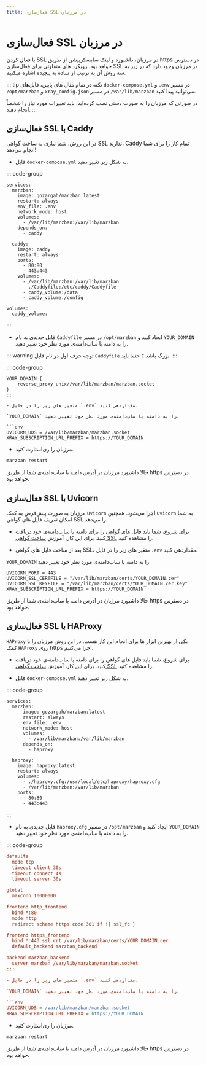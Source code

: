 ```yaml
---
title: فعال‌سازی SSL در مرزبان
---
```


# فعال‌سازی SSL در مرزبان

با فعال کردن SSL در مرزبان، داشبورد و لینک سابسکریپشن از طریق https در دسترس خواهد بود.
رویکرد های متفاوتی برای فعال‌سازی SSL در مرزبان وجود دارد که در زیر به سه روش آن به ترتیب از ساده به پیچیده اشاره میکنیم.

::: tip نکته
در تمام مثال های پایین، فایل‌های `docker-compose.yml` و `.env` در مسیر `/opt/marzban‍‍‍` و `xray_config.json` در مسیر `/var/lib/marzban` ‌می‌توانید پیدا کنید.

در صورتی که مرزبان را به صورت دستی نصب کرده‌اید، باید تغییرات مورد نیاز را شخصاً انجام دهید.
:::


## فعال‌سازی SSL با Caddy

در این روش، شما نیازی به ساخت گواهی SSL ندارید، Caddy تمام کار را برای شما انجام می‌دهد!


- فایل `docker-compose.yml` به شکل زیر تغییر دهید.

::: code-group
```yml{9-10,12-22,24-25} [docker-compose.yml]
services:
  marzban:
    image: gozargah/marzban:latest
    restart: always
    env_file: .env
    network_mode: host
    volumes:
      - /var/lib/marzban:/var/lib/marzban
    depends_on:
      - caddy

  caddy:
    image: caddy
    restart: always
    ports:
      - 80:80
      - 443:443
    volumes:
      - /var/lib/marzban:/var/lib/marzban
      - ./Caddyfile:/etc/caddy/Caddyfile
      - caddy_volume:/data
      - caddy_volume:/config

volumes:
  caddy_volume:
```
:::

- فایل جدیدی به نام ‍`Caddyfile` در مسیر `/opt/marzban` ایجاد کنید و `YOUR_DOMAIN` را به دامنه یا ساب‌دامنه‌ی مورد نظر خود تغییر دهید.

::: warning توجه
حرف اول در نام فایل `Caddyfile` حتما باید `C` بزرگ باشد.
:::

::: code-group
```caddy [Caddyfile]
YOUR_DOMAIN {
	reverse_proxy unix//var/lib/marzban/marzban.socket
}
:::

- متغیر های زیر را در فایل `.env` مقداردهی کنید.

`YOUR_DOMAIN` را به دامنه یا ساب‌دامنه‌ی مورد نظر خود تغییر دهید.

```env
UVICORN_UDS = /var/lib/marzban/marzban.socket
XRAY_SUBSCRIPTION_URL_PREFIX = https://YOUR_DOMAIN
```

- مرزبان را ری‌استارت کنید.

```bash
marzban restart
```

حالا داشبورد مرزبان در آدرس دامنه یا ساب‌دامنه‌ی شما از طریق https در دسترس خواهد بود.


## فعال‌سازی SSL با Uvicorn

مرزبان به صورت پیش‌فرض به کمک `Uvicorn` اجرا می‌شود. همچنین `Uvicorn` به شما امکان تعریف فایل های گواهی SSL را می‌دهد.

- برای شروع، شما باید فایل های گواهی را برای دامنه یا ساب‌دامنه‌ی خود دریافت کنید. برای این کار، آموزش [ساخت گواهی SSL](issue-ssl-certificate.md) را مشاهده کنید.

- بعد از ساخت فایل های گواهی SSL، متغیر های زیر را در فایل `.env` مقداردهی کنید.

`YOUR_DOMAIN` را به دامنه یا ساب‌دامنه‌ی مورد نظر خود تغییر دهید.

```env
UVICORN_PORT = 443
UVICORN_SSL_CERTFILE = "/var/lib/marzban/certs/YOUR_DOMAIN.cer"
UVICORN_SSL_KEYFILE = "/var/lib/marzban/certs/YOUR_DOMAIN.cer.key"
XRAY_SUBSCRIPTION_URL_PREFIX = https://YOUR_DOMAIN
```

حالا داشبورد مرزبان در آدرس دامنه یا ساب‌دامنه‌ی شما از طریق https در دسترس خواهد بود.


## فعال‌سازی SSL با HAProxy

`HAProxy` یکی از بهترین ابزار ها برای انجام این کار هست. در این روش مرزبان را با کمک `HAProxy` روی https اجرا می‌کنیم.

- برای شروع، شما باید فایل های گواهی را برای دامنه یا ساب‌دامنه‌ی خود دریافت کنید. برای این کار، آموزش [ساخت گواهی SSL](issue-ssl-certificate.md) را مشاهده کنید.


- فایل `docker-compose.yml` به شکل زیر تغییر دهید.

::: code-group
```yml{9-10,12-20} [docker-compose.yml]
services:
  marzban:
      image: gozargah/marzban:latest
      restart: always
      env_file: .env
      network_mode: host
      volumes:
        - /var/lib/marzban:/var/lib/marzban
      depends_on:
        - haproxy
    
  haproxy:
    image: haproxy:latest
    restart: always
    volumes:
      - ./haproxy.cfg:/usr/local/etc/haproxy/haproxy.cfg
      - /var/lib/marzban:/var/lib/marzban
    ports:
      - 80:80
      - 443:443
```
:::

- فایل جدیدی به نام ‍`haproxy.cfg` در مسیر `/opt/marzban` ایجاد کنید و `YOUR_DOMAIN` را به دامنه یا ساب‌دامنه‌ی مورد نظر خود تغییر دهید.

::: code-group
```cfg [haproxy.cfg]
defaults
  mode tcp
  timeout client 30s
  timeout connect 4s
  timeout server 30s

global
  maxconn 10000000

frontend http_frontend
  bind *:80
  mode http
  redirect scheme https code 301 if !{ ssl_fc }

frontend https_frontend
  bind *:443 ssl crt /var/lib/marzban/certs/YOUR_DOMAIN.cer
  default_backend marzban_backend

backend marzban_backend
  server marzban /var/lib/marzban/marzban.socket
:::

- متغیر های زیر را در فایل `.env` مقداردهی کنید.

`YOUR_DOMAIN` را به دامنه یا ساب‌دامنه‌ی مورد نظر خود تغییر دهید.

```env
UVICORN_UDS = /var/lib/marzban/marzban.socket
XRAY_SUBSCRIPTION_URL_PREFIX = https://YOUR_DOMAIN
```

- مرزبان را ری‌استارت کنید.

```bash
marzban restart
```

حالا داشبورد مرزبان در آدرس دامنه یا ساب‌دامنه‌ی شما از طریق https در دسترس خواهد بود.